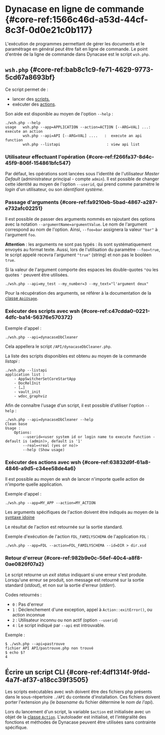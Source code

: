 # Dynacase en ligne de commande {#core-ref:1566c46d-a53d-44cf-8c3f-0d0e21c0b117}

L'exécution de programmes permettant de gérer les documents et le paramétrage en
général peut être fait en ligne de commande. Le point d'entrée de la ligne de
commande dans Dynacase est le script `wsh.php`.

## `wsh.php` {#core-ref:bab8c1c9-fe71-4629-9773-5cd67a8693bf}

Ce script permet de :

*   lancer des [scripts][wsh_script],
*   exécuter des [actions][wsh_action].

Son aide est disponible au moyen de l'option `--help` :

    ./wsh.php --help
    usage   wsh.php --app=APPLICATION --action=ACTION [--ARG=VAL] ...:  execute an action
            wsh.php --api=API [--ARG=VAL] ....   :  execute an api function
            wsh.php --listapi                     : view api list

### Utilisateur effectuant l'opération {#core-ref:f266fa37-8d4c-45f9-806f-154861bfc547}

Par défaut, les opérations sont lancées sous l'identité de l'utilisateur *Master
Default* (administrateur principal - compte `admin`). Il est possible de changer
cette identité au moyen de l'option `--userid`, qui prend comme paramètre le
*login* d'un utilisateur, ou son *identifiant système*.

### Passage d'arguments {#core-ref:fa9210eb-5bad-4867-a287-e732afc02251}

Il est possible de passer des arguments nommés en rajoutant des options avec la
notation `--argumentName=argumentValue`. Le nom de l'argument correspond au nom
de l'option. Ainsi, `--foo=bar` assignera la valeur `"bar"` à l'argument `foo`.

**Attention** : les arguments ne sont pas typés : ils sont systématiquement
envoyés au format texte. Aussi, lors de l'utilisation du paramètre `--foo=true`,
le script appelé recevra l'argument `"true"` (string) et non pas le booléen
`true`.

Si la valeur de l'argument comporte des espaces les double-quotes `"`ou les
quotes `'` peuvent être utilisées.

    ./wsh.php --api=my_test --my_number=3 --my_text="l'argument deux"

Pour la récupération des arguments, se référer à la documentation de la
[classe `ApiUsage`][ApiUsage].

### Exécuter des scripts avec wsh {#core-ref:c47cdda0-0221-4dfc-ba14-56376e570372}

Exemple d'appel :

    ./wsh.php --api=dynacaseDbCleaner

Cela appellera le script `/API/dynacaseDbCleaner.php`.

La liste des scripts disponibles est obtenu au moyen de la commande *listapi* :

    ./wsh.php --listapi
    application list :
        - AppSwitcherSetCoreStartApp
        - DocRelInit
        - […]
        - vault_init
        - wdoc_graphviz

Afin de connaître l'usage d'un script, il est possible d'utiliser l'option
`--help` :

    ./wsh.php --api=dynacaseDbCleaner --help
    Clean base
    Usage :
        Options:
            --userid=<user system id or login name to execute function - default is (admin)>, default is '1'
            --real=<real (yes or no)>
            --help (Show usage)

### Exécuter des actions avec wsh {#core-ref:63832d9f-61a8-4846-a9d5-c34ee58de4a6}

Il est possible au moyen de *wsh* de lancer n'importe quelle action de n'importe
quelle application.

Exemple d'appel :

    ./wsh.php --app=MY_APP --action=MY_ACTION

Les arguments spécifiques de l'action doivent être indiqués au moyen de la
[syntaxe idoine][args]

Le résultat de l'action est retournée sur la sortie standard.

Exemple d'exécution de l'action `FDL_FAMILYSCHEMA` de l'application `FDL` :

    ./wsh.php --app=FDL --action=FDL_FAMILYSCHEMA --id=DIR > dir.xsd

### Retour d'erreur {#core-ref:982b9e0c-56ef-40c4-a8f8-0ae0826f07a2}

Le script retourne un *exit status* indiquant si une erreur s'est produite.
Lorsqu'une erreur se produit, son message est retourné sur la sortie standard
(*stdout*), et non sur la sortie d'erreur (*stderr*).

Codes retournés :

*   `0` : Pas d'erreur
*   `1` : Déclenchement d'une exception, appel à `Action::exitError()`, ou 
    action inconnue
*   `2` : Utilisateur inconnu ou non actif (option `--userid`)
*   `4` : Le script indiqué par `--api` est introuvable.

Exemple :

    $ ./wsh.php --api=pastrouve
    fichier API API/pastrouve.php non trouvé
    $ echo $?
    4

## Écrire un script CLI {#core-ref:4df1314f-9fdd-4a7f-af37-a18cc39f3505}

Les scripts exécutables avec wsh doivent être des fichiers php présents dans le
sous-répertoire `./API` du contexte d'installation. Ces fichiers doivent porter
l'extension `php` (le *basename* du fichier détermine le *nom de l'api*).

Lors du lancement d'un script, la variable `$action` est initialisée avec un
objet de la [classe `Action`][classe_action]. L'autoloader est initialisé, et
l'intégralité des fonctions et méthodes de Dynacase peuvent être utilisées sans
contrainte spécifique.

<!-- links -->
[wsh_script]: #core-ref:c47cdda0-0221-4dfc-ba14-56376e570372
[wsh_action]: #core-ref:63832d9f-61a8-4846-a9d5-c34ee58de4a6
[ApiUsage]: #core-ref:dac6d107-3e77-48ba-8912-ffccd0061cbf
[wsh_api]: #core-ref:c47cdda0-0221-4dfc-ba14-56376e570372
[classe_action]: #core-ref:29553eba-bcea-4baf-bef8-103c3a3510fa
[args]: #core-ref:fa9210eb-5bad-4867-a287-e732afc02251